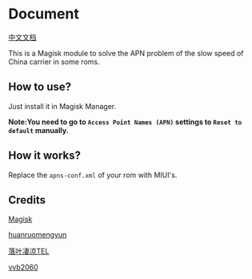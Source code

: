 # Document
[中文文档](https://github.com/RiwiHow/FixChinaCarrier/blob/master/Doc/Chinese%20Simplified.md)

This is a Magisk module to solve the APN problem of the slow speed of China carrier in some roms.
## How to use?
Just install it in Magisk Manager.

**Note:You need to go to `Access Point Names (APN)` settings to `Reset to default` manually.**
## How it works?
Replace the `apns-conf.xml` of your rom with MIUI's.
## Credits
[Magisk](https://github.com/topjohnwu/Magisk)

[huanruomengyun](https://github.com/huanruomengyun)

[落叶凄凉TEL](http://www.coolapk.com/u/2277637)

[vvb2060](https://github.com/vvb2060)